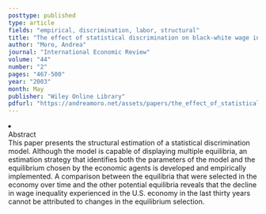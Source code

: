 ```yaml
---
posttype: published
type: article
fields: "empirical, discrimination, labor, structural"
title: "The effect of statistical discrimination on black-white wage inequality: estimating a model with multiple equilibria"
author: "Moro, Andrea"
journal: "International Economic Review"
volume: "44"
number: "2"
pages: "467-500"
year: "2003"
month: May
publisher: "Wiley Online Library"
pdfurl: "https://andreamoro.net/assets/papers/the_effect_of_statistical_discrimination_on_black-white_wage_inequality.pdf"
---
```

<li class='acc_hide'> <div class="title">Abstract</div>
This paper presents the structural estimation of a statistical discrimination
model. Although the model is capable of displaying multiple equilibria, an estimation
strategy that identifies both the parameters of the model and the equilibrium chosen
by the economic agents is developed and empirically implemented. A comparison between
the equilibria that were selected in the economy over time and the other potential
equilibria reveals that the decline in wage inequality experienced in the U.S. economy
in the last thirty years cannot be attributed to changes in the equilibrium selection.
</li>
